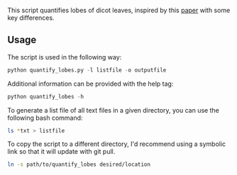 This script quantifies lobes of dicot leaves, inspired by this [paper](https://academic.oup.com/plphys/article/171/4/2331/6115282) with some key differences.

## Usage

The script is used in the following way:

```python
python quantify_lobes.py -l listfile -o outputfile
```

Additional information can be provided with the help tag:

```python
python quantify_lobes -h
```

To generate a list file of all text files in a given directory, you can use the following bash command:

```bash
ls *txt > listfile
```

To copy the script to a different directory, I'd recommend using a symbolic link so that it will update with git pull.

```bash
ln -s path/to/quantify_lobes desired/location
```
